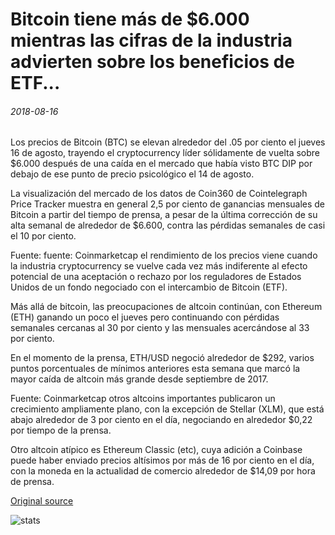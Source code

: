 # Bitcoin tiene más de $6.000 mientras las cifras de la industria advierten sobre los beneficios de ETF...

###### 2018-08-16

Los precios de Bitcoin (BTC) se elevan alrededor del .05 por ciento el jueves 16 de agosto, trayendo el cryptocurrency líder sólidamente de vuelta sobre $6.000 después de una caída en el mercado que había visto BTC DIP por debajo de ese punto de precio psicológico el 14 de agosto.

La visualización del mercado de los datos de Coin360 de Cointelegraph Price Tracker muestra en general 2,5 por ciento de ganancias mensuales de Bitcoin a partir del tiempo de prensa, a pesar de la última corrección de su alta semanal de alrededor de $6.600, contra las pérdidas semanales de casi el 10 por ciento.

Fuente: fuente: Coinmarketcap el rendimiento de los precios viene cuando la industria cryptocurrency se vuelve cada vez más indiferente al efecto potencial de una aceptación o rechazo por los reguladores de Estados Unidos de un fondo negociado con el intercambio de Bitcoin (ETF).

Más allá de bitcoin, las preocupaciones de altcoin continúan, con Ethereum (ETH) ganando un poco el jueves pero continuando con pérdidas semanales cercanas al 30 por ciento y las mensuales acercándose al 33 por ciento.

En el momento de la prensa, ETH/USD negoció alrededor de $292, varios puntos porcentuales de mínimos anteriores esta semana que marcó la mayor caída de altcoin más grande desde septiembre de 2017.

Fuente: Coinmarketcap otros altcoins importantes publicaron un crecimiento ampliamente plano, con la excepción de Stellar (XLM), que está abajo alrededor de 3 por ciento en el día, negociando en alrededor $0,22 por tiempo de la prensa.

Otro altcoin atípico es Ethereum Classic (etc), cuya adición a Coinbase puede haber enviado precios altísimos por más de 16 por ciento en el día, con la moneda en la actualidad de comercio alrededor de $14,09 por hora de prensa.

[Original source](https://cointelegraph.com/news/bitcoin-holds-above-6-000-while-industry-figures-warn-over-etf-benefits)

![stats](https://c.statcounter.com/11760860/0/a89fa40b/1/ "stats")